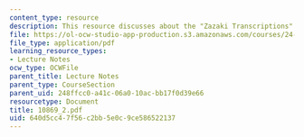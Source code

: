 ```yaml
---
content_type: resource
description: This resource discusses about the "Zazaki Transcriptions".
file: https://ol-ocw-studio-app-production.s3.amazonaws.com/courses/24-942-grammar-of-a-less-familiar-language-spring-2003/640d5cc47f56c2bb5e0c9ce586522137_10869_2.pdf
file_type: application/pdf
learning_resource_types:
- Lecture Notes
ocw_type: OCWFile
parent_title: Lecture Notes
parent_type: CourseSection
parent_uid: 248ffcc0-a41c-06a0-10ac-bb17f0d39e66
resourcetype: Document
title: 10869_2.pdf
uid: 640d5cc4-7f56-c2bb-5e0c-9ce586522137
---
```

